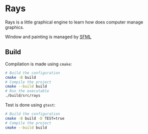 # Rays

Rays is a little graphical engine to learn how does computer manage graphics.

Window and painting is managed by [SFML](https://www.sfml-dev.org/)

## Build

Compilation is made using `cmake`:

```bash
# Build the configuration
cmake -B build
# Compile the project
cmake --build build
# Run the executable
./build/src/rays
```

Test is done using `gtest`:

```bash
# Build the configuration
cmake -B build -D TEST=true
# Compile the project
cmake --build build
```